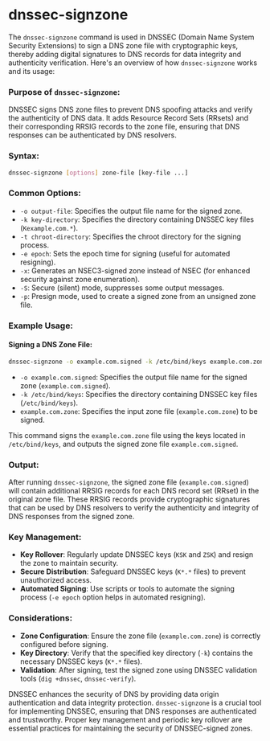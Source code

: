 # dnssec-signzone
The `dnssec-signzone` command is used in DNSSEC (Domain Name System Security Extensions) to sign a DNS zone file with cryptographic keys, thereby adding digital signatures to DNS records for data integrity and authenticity verification. Here's an overview of how `dnssec-signzone` works and its usage:

### Purpose of `dnssec-signzone`:

DNSSEC signs DNS zone files to prevent DNS spoofing attacks and verify the authenticity of DNS data. It adds Resource Record Sets (RRsets) and their corresponding RRSIG records to the zone file, ensuring that DNS responses can be authenticated by DNS resolvers.

### Syntax:

```bash
dnssec-signzone [options] zone-file [key-file ...]
```

### Common Options:

- `-o output-file`: Specifies the output file name for the signed zone.
- `-k key-directory`: Specifies the directory containing DNSSEC key files (`Kexample.com.*`).
- `-t chroot-directory`: Specifies the chroot directory for the signing process.
- `-e epoch`: Sets the epoch time for signing (useful for automated resigning).
- `-x`: Generates an NSEC3-signed zone instead of NSEC (for enhanced security against zone enumeration).
- `-S`: Secure (silent) mode, suppresses some output messages.
- `-p`: Presign mode, used to create a signed zone from an unsigned zone file.

### Example Usage:

#### Signing a DNS Zone File:

```bash
dnssec-signzone -o example.com.signed -k /etc/bind/keys example.com.zone
```

- `-o example.com.signed`: Specifies the output file name for the signed zone (`example.com.signed`).
- `-k /etc/bind/keys`: Specifies the directory containing DNSSEC key files (`/etc/bind/keys`).
- `example.com.zone`: Specifies the input zone file (`example.com.zone`) to be signed.

This command signs the `example.com.zone` file using the keys located in `/etc/bind/keys`, and outputs the signed zone file `example.com.signed`.

### Output:

After running `dnssec-signzone`, the signed zone file (`example.com.signed`) will contain additional RRSIG records for each DNS record set (RRset) in the original zone file. These RRSIG records provide cryptographic signatures that can be used by DNS resolvers to verify the authenticity and integrity of DNS responses from the signed zone.

### Key Management:

- **Key Rollover**: Regularly update DNSSEC keys (`KSK` and `ZSK`) and resign the zone to maintain security.
- **Secure Distribution**: Safeguard DNSSEC keys (`K*.*` files) to prevent unauthorized access.
- **Automated Signing**: Use scripts or tools to automate the signing process (`-e epoch` option helps in automated resigning).

### Considerations:

- **Zone Configuration**: Ensure the zone file (`example.com.zone`) is correctly configured before signing.
- **Key Directory**: Verify that the specified key directory (`-k`) contains the necessary DNSSEC keys (`K*.*` files).
- **Validation**: After signing, test the signed zone using DNSSEC validation tools (`dig +dnssec`, `dnssec-verify`).

DNSSEC enhances the security of DNS by providing data origin authentication and data integrity protection. `dnssec-signzone` is a crucial tool for implementing DNSSEC, ensuring that DNS responses are authenticated and trustworthy. Proper key management and periodic key rollover are essential practices for maintaining the security of DNSSEC-signed zones.
